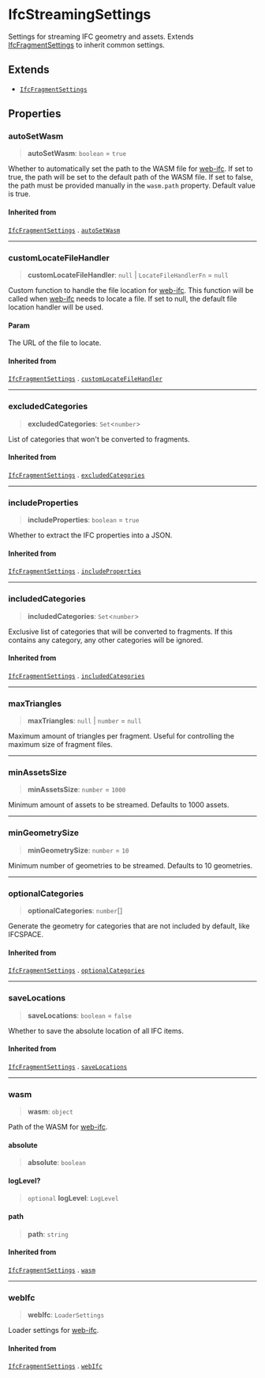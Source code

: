 # IfcStreamingSettings

Settings for streaming IFC geometry and assets. Extends [IfcFragmentSettings](IfcFragmentSettings.md) to inherit common settings.

## Extends

- [`IfcFragmentSettings`](IfcFragmentSettings.md)

## Properties

### autoSetWasm

> **autoSetWasm**: `boolean` = `true`

Whether to automatically set the path to the WASM file for [web-ifc](https://github.com/ThatOpen/engine_web-ifc).
If set to true, the path will be set to the default path of the WASM file.
If set to false, the path must be provided manually in the `wasm.path` property.
Default value is true.

#### Inherited from

[`IfcFragmentSettings`](IfcFragmentSettings.md) . [`autoSetWasm`](IfcFragmentSettings.md#autosetwasm)

***

### customLocateFileHandler

> **customLocateFileHandler**: `null` \| `LocateFileHandlerFn` = `null`

Custom function to handle the file location for [web-ifc](https://github.com/ThatOpen/engine_web-ifc).
This function will be called when [web-ifc](https://github.com/ThatOpen/engine_web-ifc) needs to locate a file.
If set to null, the default file location handler will be used.

#### Param

The URL of the file to locate.

#### Inherited from

[`IfcFragmentSettings`](IfcFragmentSettings.md) . [`customLocateFileHandler`](IfcFragmentSettings.md#customlocatefilehandler)

***

### excludedCategories

> **excludedCategories**: `Set`\<`number`\>

List of categories that won't be converted to fragments.

#### Inherited from

[`IfcFragmentSettings`](IfcFragmentSettings.md) . [`excludedCategories`](IfcFragmentSettings.md#excludedcategories)

***

### includeProperties

> **includeProperties**: `boolean` = `true`

Whether to extract the IFC properties into a JSON.

#### Inherited from

[`IfcFragmentSettings`](IfcFragmentSettings.md) . [`includeProperties`](IfcFragmentSettings.md#includeproperties)

***

### includedCategories

> **includedCategories**: `Set`\<`number`\>

Exclusive list of categories that will be converted to fragments. If this contains any category, any other categories will be ignored.

#### Inherited from

[`IfcFragmentSettings`](IfcFragmentSettings.md) . [`includedCategories`](IfcFragmentSettings.md#includedcategories)

***

### maxTriangles

> **maxTriangles**: `null` \| `number` = `null`

Maximum amount of triangles per fragment. Useful for controlling the maximum size of fragment files.

***

### minAssetsSize

> **minAssetsSize**: `number` = `1000`

Minimum amount of assets to be streamed.
Defaults to 1000 assets.

***

### minGeometrySize

> **minGeometrySize**: `number` = `10`

Minimum number of geometries to be streamed.
Defaults to 10 geometries.

***

### optionalCategories

> **optionalCategories**: `number`[]

Generate the geometry for categories that are not included by default,
like IFCSPACE.

#### Inherited from

[`IfcFragmentSettings`](IfcFragmentSettings.md) . [`optionalCategories`](IfcFragmentSettings.md#optionalcategories)

***

### saveLocations

> **saveLocations**: `boolean` = `false`

Whether to save the absolute location of all IFC items.

#### Inherited from

[`IfcFragmentSettings`](IfcFragmentSettings.md) . [`saveLocations`](IfcFragmentSettings.md#savelocations)

***

### wasm

> **wasm**: `object`

Path of the WASM for [web-ifc](https://github.com/ThatOpen/engine_web-ifc).

#### absolute

> **absolute**: `boolean`

#### logLevel?

> `optional` **logLevel**: `LogLevel`

#### path

> **path**: `string`

#### Inherited from

[`IfcFragmentSettings`](IfcFragmentSettings.md) . [`wasm`](IfcFragmentSettings.md#wasm)

***

### webIfc

> **webIfc**: `LoaderSettings`

Loader settings for [web-ifc](https://github.com/ThatOpen/engine_web-ifc).

#### Inherited from

[`IfcFragmentSettings`](IfcFragmentSettings.md) . [`webIfc`](IfcFragmentSettings.md#webifc)
